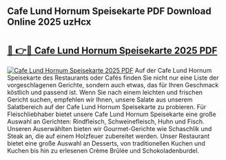 ## Cafe Lund Hornum Speisekarte PDF Download Online 2025 uzHcx

# <h2><a href="http://gc73pit.nevu.top/?p=Cafe+Lund+Hornum+Speisekarte">🔗 👉🔴 Cafe Lund Hornum Speisekarte 2025 PDF</a></h2>

[![Cafe Lund Hornum Speisekarte 2025 PDF](https://i.imgur.com/dBaPXMq.png)](http://gc73pit.nevu.top/?p=Cafe+Lund+Hornum+Speisekarte)
Auf der Cafe Lund Hornum Speisekarte des Restaurants oder Cafés finden Sie nicht nur eine Liste der vorgeschlagenen Gerichte, sondern auch etwas, das für Ihren Geschmack köstlich und passend ist. Wenn Sie nach einem leichten und frischen Gericht suchen, empfehlen wir Ihnen, unsere Salate aus unserem Salatbereich auf der Cafe Lund Hornum Speisekarte zu probieren. Für Fleischliebhaber bietet unsere Cafe Lund Hornum Speisekarte eine große Auswahl an Gerichten: Rindfleisch, Schweinefleisch, Huhn und Fisch. Unseren Auserwählten bieten wir Gourmet-Gerichte wie Schaschlik und Steak an, die auf einem Holzfeuer zubereitet werden. Unser Restaurant bietet eine große Auswahl an Desserts, von traditionellen Kuchen und Kuchen bis hin zu erlesenen Crème Brûlée und Schokoladenburdel.

